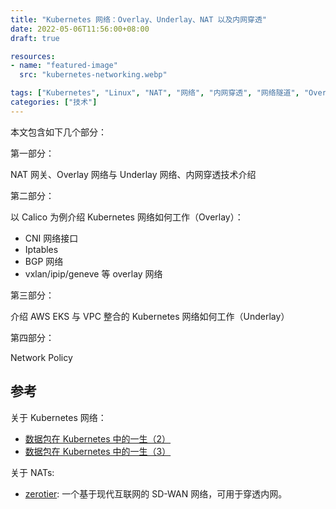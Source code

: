 ```yaml
---
title: "Kubernetes 网络：Overlay、Underlay、NAT 以及内网穿透"
date: 2022-05-06T11:56:00+08:00
draft: true

resources:
- name: "featured-image"
  src: "kubernetes-networking.webp"

tags: ["Kubernetes", "Linux", "NAT", "网络", "内网穿透", "网络隧道", "Overlay 网络", "Underlay 网络", "wireguard"]
categories: ["技术"]
---
```


本文包含如下几个部分：

第一部分：

NAT 网关、Overlay 网络与 Underlay 网络、内网穿透技术介绍

第二部分：

以 Calico 为例介绍 Kubernetes 网络如何工作（Overlay）：

- CNI 网络接口
- Iptables
- BGP 网络
- vxlan/ipip/geneve 等 overlay 网络

第三部分：

介绍 AWS EKS 与 VPC 整合的 Kubernetes 网络如何工作（Underlay）

第四部分：

Network Policy

## 参考

关于 Kubernetes 网络：

- [数据包在 Kubernetes 中的一生（2）](https://blog.fleeto.us/post/life-of-a-packet-in-k8s-2/)
- [数据包在 Kubernetes 中的一生（3）](https://blog.fleeto.us/post/life-of-a-packet-in-k8s-3/)

关于 NATs:
- [zerotier](https://www.zerotier.com/): 一个基于现代互联网的 SD-WAN 网络，可用于穿透内网。
